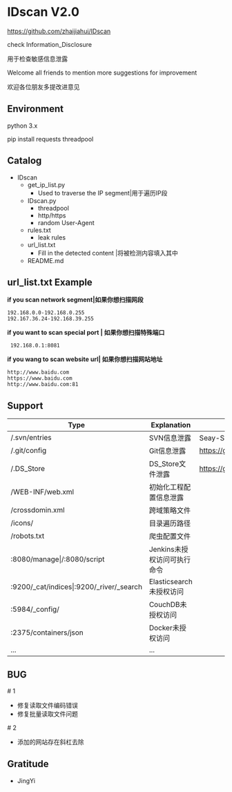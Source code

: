 # IDscan V2.0



https://github.com/zhaijiahui/IDscan

check Information_Disclosure

用于检查敏感信息泄露

Welcome all friends to mention more suggestions for improvement

欢迎各位朋友多提改进意见



## Environment

python 3.x

pip install requests threadpool



## Catalog

- IDscan
	- get_ip_list.py
		- Used to traverse the IP segment|用于遍历IP段
	- IDscan.py
		- threadpool
		- http/https
		- random User-Agent
	- rules.txt
		- leak rules
	- url_list.txt
		- Fill in the detected content |将被检测内容填入其中
	- README.md
	



## url_list.txt Example

**if you scan network segment|如果你想扫描网段**

```
192.168.0.0-192.168.0.255
192.167.36.24-192.168.39.255
```

**if you want to scan special port | 如果你想扫描特殊端口**

``` 192.168.0.1:8081```

**if you wang to scan website url| 如果你想扫描网站地址**

```
http://www.baidu.com
https://www.baidu.com
http://www.baidu.com:81
```




## Support

| Type             | Explanation        | Exp                                      |
| ---------------- | ------------------ | ---------------------------------------- |
| /.svn/entries    | SVN信息泄露        | Seay-Svn源代码泄露漏洞利用工具           |
| /.git/config     | Git信息泄露        | https://github.com/lijiejie/GitHack      |
| /.DS_Store       | DS_Store文件泄露   | https://github.com/lijiejie/ds_store_exp |
| /WEB-INF/web.xml | 初始化工程配置信息泄露 |                                          |
| /crossdomin.xml  | 跨域策略文件       |                                          |
| /icons/          | 目录遍历路径       |                                          |
| /robots.txt      | 爬虫配置文件           |                                          |
| :8080/manage\|/:8080/script | Jenkins未授权访问可执行命令 | |
| :9200/_cat/indices\|:9200/\_river/_search | Elasticsearch未授权访问 | |
| :5984/_config/ | CouchDB未授权访问 | |
| :2375/containers/json | Docker未授权访问 | |
| ...              | ...                |                                          |



## BUG

\# 1

+ 修复读取文件编码错误
+ 修复批量读取文件问题

\# 2

+ 添加的网站存在斜杠去除




## Gratitude

- JingYi